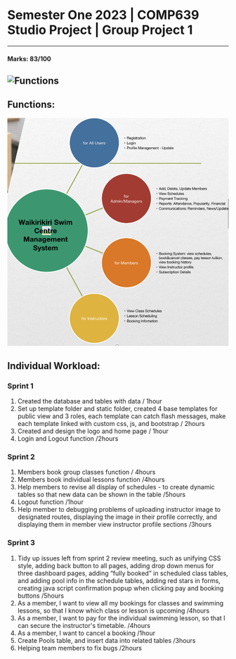 # Semester One 2023 | COMP639 Studio Project | Group Project 1
---------------------------------------
#### Marks: 83/100
![Functions](GroupProject1_Marks.png)
---------------------------------------
## Functions:
![Functions](functions.png)

## Individual Workload:
### Sprint 1
1. Created the database and tables with data / 1hour
2. Set up template folder and static folder, created 4 base templates for public view and 3 roles, each template can catch flash messages, make each template linked with custom css, js, and bootstrap / 2hours
3. Created and design the logo and home page / 1hour 
4. Login and Logout function /2hours

### Sprint 2
1. Members book group classes function / 4hours
2. Members book individual lessons function /4hours
3. Help members to revise all display of schedules  - to create dynamic tables so that new data can be shown in the table /5hours
4. Logout function /1hour
5. Help member to debugging problems of uploading instructor image to designated routes, displaying the image in their profile correctly, and displaying them in member view instructor profile sections /3hours

### Sprint 3
1. Tidy up issues left from sprint 2 review meeting, such as unifying CSS style, adding back button to all pages, adding drop down menus for three dashboard pages, adding “fully booked” in scheduled class tables, and adding pool info in the schedule tables, adding red stars in forms, creating java script confirmation popup when clicking pay and booking buttons /5hours
2. As a member, I want to view all my bookings for classes and swimming lessons, so that I know which class or lesson is upcoming /4hours
3. As a member, I want to pay for the individual swimming lesson, so that I can secure the instructor's timetable. /4hours
4. As a member, I want to cancel a booking /1hour
5. Create Pools table, and insert data into related tables /3hours
6. Helping team members to fix bugs /2hours
